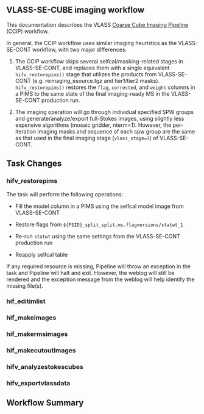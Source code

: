 VLASS-SE-CUBE imaging workflow
------------------------------

This documentation describes the VLASS [Coarse Cube Imaging Pipeline](https://open-confluence.nrao.edu/pages/viewpage.action?pageId=63897714) (CCIP) workflow.

In general, the CCIP workflow uses similar imaging heuristics as the VLASS-SE-CONT workflow, with two major differences:

1. The CCIP workflow skips several selfcal/masking-related stages in VLASS-SE-CONT, and replaces them with a single equivalent `hifv_restorepims()` stage that utilizes the products from VLASS-SE-CONT (e.g. reimaging_esource.tgz and tier1/tier2 masks).
   `hifv_restorepims()` restores the `flag`, `corrected`, and `weight` columns in a PIMS to the same state of the final imaging-ready MS in the VLASS-SE-CONT production run.
   
2. The imaging operation will go through individual specified SPW groups and generate/analyze/export full-Stokes images, using slightly less expensive algorithms (mosaic gridder, nterm=1). However, the per-iteration imaging masks and sequence of each spw group are the same as that used in the final imaging stage (`vlass_stage=3`) of VLASS-SE-CONT. 


## Task Changes

### hifv_restorepims

The task will perform the following operations:

 * Fill the model column in a PIMS using the selfcal model image from VLASS-SE-CONT

 * Restore flags from `${FSID}_split_split.ms.flagversions/statwt_1`

 * Re-run `statwt` using the same settings from the VLASS-SE-CONT production run

 * Reapply selfcal table

If any required resource is missing, Pipeline will throw an exception in the task and Pipeline will halt and exit. However, the weblog will still be rendered and the exception message from the weblog will help identify the missing file(s).

### hif_editimlist

### hif_makeimages

### hif_makermsimages

### hif_makecutoutimages

### hifv_analyzestokescubes

### hifv_exportvlassdata


## Workflow Summary


